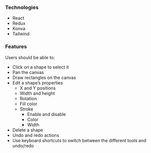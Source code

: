 ### Technologies
- React
- Redux
- Konva
- Tailwind

### Features
Users should be able to:
- Click on a shape to select it
- Pan the canvas
- Draw rectangles on the canvas
- Edit a shape’s properties
    - X and Y positions
    - Width and height
    - Rotation
    - Fill color
    - Stroke
        - Enable and disable
        - Color
        - Width
- Delete a shape
- Undo and redo actions
- Use keyboard shortcuts to switch between the different tools and undo/redo
